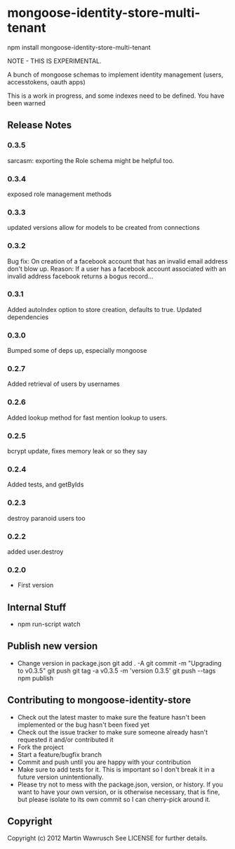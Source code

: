 mongoose-identity-store-multi-tenant
===========================

npm install mongoose-identity-store-multi-tenant

NOTE - THIS IS EXPERIMENTAL.


A bunch of mongoose schemas to implement identity management (users, accesstokens, oauth apps)

This is a work in progress, and some indexes need to be defined. You have been warned

## Release Notes
### 0.3.5
sarcasm: exporting the Role schema might be helpful too.

### 0.3.4
exposed role management methods

### 0.3.3
updated versions
allow for models to be created from connections

### 0.3.2
Bug fix: On creation of a facebook account that has an invalid email address don't blow up.
Reason: If a user has a facebook account associated with an invalid address facebook returns a bogus record...

### 0.3.1
Added autoIndex option to store creation, defaults to true. Updated dependencies

### 0.3.0
Bumped some of deps up, especially mongoose

### 0.2.7
Added retrieval of users by usernames

### 0.2.6
Added lookup method for fast mention lookup to users.

### 0.2.5
bcrypt update, fixes memory leak or so they say

### 0.2.4
Added tests, and getByIds

### 0.2.3
destroy paranoid users too

### 0.2.2
added user.destroy

### 0.2.0
* First version

## Internal Stuff

* npm run-script watch

## Publish new version

* Change version in package.json
git add . -A
git commit -m "Upgrading to v0.3.5"
git push
git tag -a v0.3.5 -m 'version 0.3.5'
git push --tags
npm publish

## Contributing to mongoose-identity-store
 
* Check out the latest master to make sure the feature hasn't been implemented or the bug hasn't been fixed yet
* Check out the issue tracker to make sure someone already hasn't requested it and/or contributed it
* Fork the project
* Start a feature/bugfix branch
* Commit and push until you are happy with your contribution
* Make sure to add tests for it. This is important so I don't break it in a future version unintentionally.
* Please try not to mess with the package.json, version, or history. If you want to have your own version, or is otherwise necessary, that is fine, but please isolate to its own commit so I can cherry-pick around it.

## Copyright

Copyright (c) 2012 Martin Wawrusch See LICENSE for
further details.


